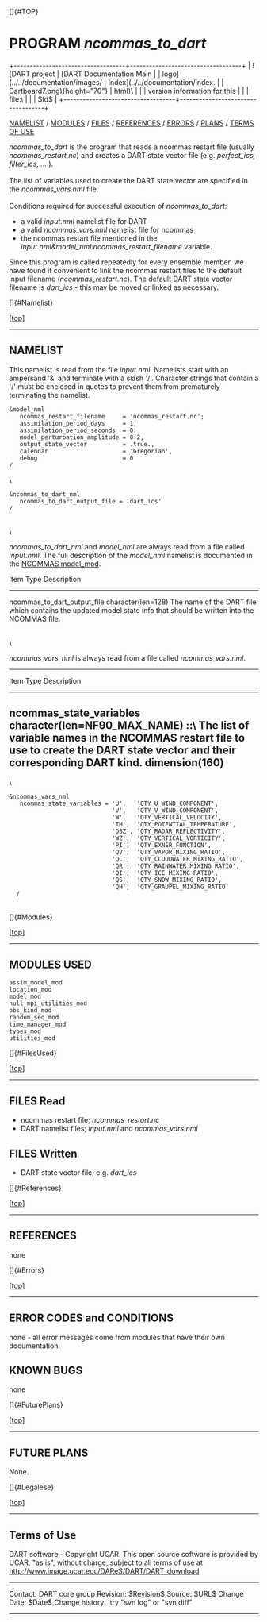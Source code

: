 []{#TOP}

PROGRAM *ncommas\_to\_dart*
===========================

+-----------------------------------+-----------------------------------+
| ![DART project                    | [DART Documentation Main          |
| logo](../../documentation/images/ | Index](../../documentation/index. |
| Dartboard7.png){height="70"}      | html)\                            |
|                                   | version information for this      |
|                                   | file:\                            |
|                                   | \$Id\$                            |
+-----------------------------------+-----------------------------------+

[NAMELIST](#Namelist) / [MODULES](#Modules) / [FILES](#FilesUsed) /
[REFERENCES](#References) / [ERRORS](#Errors) / [PLANS](#FuturePlans) /
[TERMS OF USE](#Legalese)

*ncommas\_to\_dart* is the program that reads a ncommas restart file
(usually *ncommas\_restart.nc*) and creates a DART state vector file
(e.g. *perfect\_ics, filter\_ics, ...* ).\
\
The list of variables used to create the DART state vector are specified
in the *ncommas\_vars.nml* file.\
\
Conditions required for successful execution of *ncommas\_to\_dart*:

-   a valid *input.nml* namelist file for DART
-   a valid *ncommas\_vars.nml* namelist file for ncommas
-   the ncommas restart file mentioned in the
    *input.nml&model\_nml:ncommas\_restart\_filename* variable.

Since this program is called repeatedly for every ensemble member, we
have found it convenient to link the ncommas restart files to the
default input filename (*ncommas\_restart.nc*). The default DART state
vector filename is *dart\_ics* - this may be moved or linked as
necessary.

[]{#Namelist}

<div class="top">

\[[top](#)\]

</div>

------------------------------------------------------------------------

NAMELIST
--------

This namelist is read from the file *input.nml*. Namelists start with an
ampersand '&' and terminate with a slash '/'. Character strings that
contain a '/' must be enclosed in quotes to prevent them from
prematurely terminating the namelist.

<div class="namelist">

    &model_nml
       ncommas_restart_filename     = 'ncommas_restart.nc';
       assimilation_period_days     = 1,
       assimilation_period_seconds  = 0,
       model_perturbation_amplitude = 0.2,
       output_state_vector          = .true.,
       calendar                     = 'Gregorian',
       debug                        = 0
    /

</div>

\

<div class="namelist">

    &ncommas_to_dart_nml
       ncommas_to_dart_output_file = 'dart_ics'  
    /

</div>

\
\

*ncommas\_to\_dart\_nml* and *model\_nml* are always read from a file
called *input.nml*. The full description of the *model\_nml* namelist is
documented in the [NCOMMAS model\_mod](model_mod.html#Namelist).

<div>

  Item                              Type                 Description
  --------------------------------- -------------------- ---------------------------------------------------------------------------------------------------------------------
  ncommas\_to\_dart\_output\_file   character(len=128)   The name of the DART file which contains the updated model state info that should be written into the NCOMMAS file.

</div>

\
\

*ncommas\_vars\_nml* is always read from a file called
*ncommas\_vars.nml*.

<div>

  ---------------------------------------------------------------------------------------------------------------------------------------------------------------------------------------------------
  Item                        Type                                 Description
  --------------------------- ------------------------------------ ----------------------------------------------------------------------------------------------------------------------------------
  ncommas\_state\_variables   character(len=NF90\_MAX\_NAME) ::\   The list of variable names in the NCOMMAS restart file to use to create the DART state vector and their corresponding DART kind.
                              dimension(160)                       
  ---------------------------------------------------------------------------------------------------------------------------------------------------------------------------------------------------

</div>

\

<div class="namelist">

    &ncommas_vars_nml
       ncommas_state_variables = 'U',   'QTY_U_WIND_COMPONENT',
                                 'V',   'QTY_V_WIND_COMPONENT',
                                 'W',   'QTY_VERTICAL_VELOCITY',
                                 'TH',  'QTY_POTENTIAL_TEMPERATURE',
                                 'DBZ', 'QTY_RADAR_REFLECTIVITY',
                                 'WZ',  'QTY_VERTICAL_VORTICITY',
                                 'PI',  'QTY_EXNER_FUNCTION',
                                 'QV',  'QTY_VAPOR_MIXING_RATIO',
                                 'QC',  'QTY_CLOUDWATER_MIXING_RATIO',
                                 'QR',  'QTY_RAINWATER_MIXING_RATIO',
                                 'QI',  'QTY_ICE_MIXING_RATIO',
                                 'QS',  'QTY_SNOW_MIXING_RATIO',
                                 'QH',  'QTY_GRAUPEL_MIXING_RATIO'
      /

</div>

\
[]{#Modules}

<div class="top">

\[[top](#)\]

</div>

------------------------------------------------------------------------

MODULES USED
------------

    assim_model_mod
    location_mod
    model_mod
    null_mpi_utilities_mod
    obs_kind_mod
    random_seq_mod
    time_manager_mod
    types_mod
    utilities_mod

[]{#FilesUsed}

<div class="top">

\[[top](#)\]

</div>

------------------------------------------------------------------------

FILES Read
----------

-   ncommas restart file; *ncommas\_restart.nc*
-   DART namelist files; *input.nml* and *ncommas\_vars.nml*

FILES Written
-------------

-   DART state vector file; e.g. *dart\_ics*

[]{#References}

<div class="top">

\[[top](#)\]

</div>

------------------------------------------------------------------------

REFERENCES
----------

none

[]{#Errors}

<div class="top">

\[[top](#)\]

</div>

------------------------------------------------------------------------

ERROR CODES and CONDITIONS
--------------------------

none - all error messages come from modules that have their own
documentation.

KNOWN BUGS
----------

none

[]{#FuturePlans}

<div class="top">

\[[top](#)\]

</div>

------------------------------------------------------------------------

FUTURE PLANS
------------

None.

[]{#Legalese}

<div class="top">

\[[top](#)\]

</div>

------------------------------------------------------------------------

Terms of Use
------------

DART software - Copyright UCAR. This open source software is provided by
UCAR, "as is", without charge, subject to all terms of use at
<http://www.image.ucar.edu/DAReS/DART/DART_download>

  ------------------ -----------------------------
  Contact:           DART core group
  Revision:          \$Revision\$
  Source:            \$URL\$
  Change Date:       \$Date\$
  Change history:    try "svn log" or "svn diff"
  ------------------ -----------------------------


